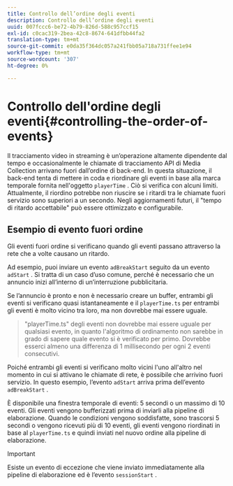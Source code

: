```yaml
---
title: Controllo dell’ordine degli eventi
description: Controllo dell’ordine degli eventi
uuid: 007fccc6-be72-4b79-826d-588c957ccf15
exl-id: c0cac319-2bea-42c8-8674-641dfbb44fa2
translation-type: tm+mt
source-git-commit: e0da35f364dc057a241fbb05a718a731ffee1e94
workflow-type: tm+mt
source-wordcount: '307'
ht-degree: 0%

---
```


# Controllo dell&#39;ordine degli eventi{#controlling-the-order-of-events}

Il tracciamento video in streaming è un’operazione altamente dipendente dal tempo e occasionalmente le chiamate di tracciamento API di Media Collection arrivano fuori dall’ordine di back-end. In questa situazione, il back-end tenta di mettere in coda e riordinare gli eventi in base alla marca temporale fornita nell&#39;oggetto `playerTime` .  Ciò si verifica con alcuni limiti. Attualmente, il riordino potrebbe non riuscire se i ritardi tra le chiamate fuori servizio sono superiori a un secondo. Negli aggiornamenti futuri, il &quot;tempo di ritardo accettabile&quot; può essere ottimizzato e configurabile.

## Esempio di evento fuori ordine
Gli eventi fuori ordine si verificano quando gli eventi passano attraverso la rete che a volte causano un ritardo.

Ad esempio, puoi inviare un evento `adBreakStart` seguito da un evento `adStart` . Si tratta di un caso d’uso comune, perché è necessario che un annuncio inizi all’interno di un’interruzione pubblicitaria.

Se l’annuncio è pronto e non è necessario creare un buffer, entrambi gli eventi si verificano quasi istantaneamente e il `playerTime.ts` per entrambi gli eventi è molto vicino tra loro, ma non dovrebbe mai essere uguale.

> &quot;playerTime.ts&quot; degli eventi non dovrebbe mai essere uguale per qualsiasi evento, in quanto l&#39;algoritmo di ordinamento non sarebbe in grado di sapere quale evento si è verificato per primo. Dovrebbe esserci almeno una differenza di 1 millisecondo per ogni 2 eventi consecutivi.

Poiché entrambi gli eventi si verificano molto vicini l&#39;uno all&#39;altro nel momento in cui si attivano le chiamate di rete, è possibile che arrivino fuori servizio. In questo esempio, l’evento `adStart` arriva prima dell’evento `adBreakStart` .


È disponibile una finestra temporale di eventi: 5 secondi o un massimo di 10 eventi. Gli eventi vengono bufferizzati prima di inviarli alla pipeline di elaborazione. Quando le condizioni vengono soddisfatte, sono trascorsi 5 secondi o vengono ricevuti più di 10 eventi, gli eventi vengono riordinati in base al `playerTime.ts` e quindi inviati nel nuovo ordine alla pipeline di elaborazione.

>[!IMPORTANT]
>
>Esiste un evento di eccezione che viene inviato immediatamente alla pipeline di elaborazione ed è l’evento `sessionStart` .
